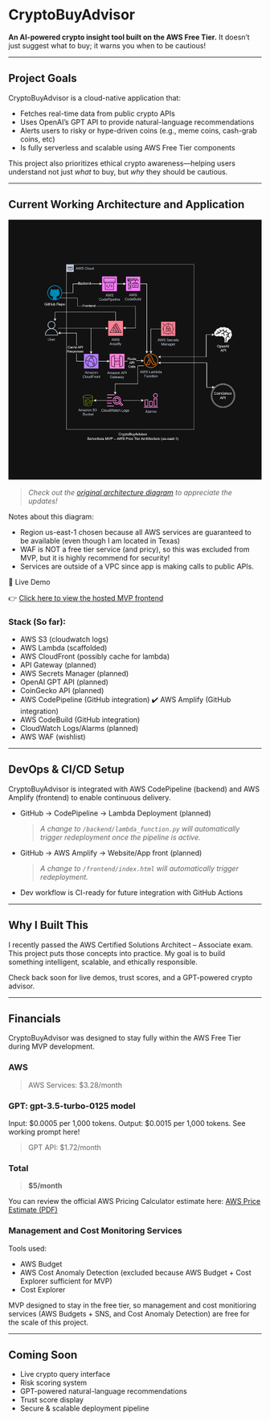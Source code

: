 
# CryptoBuyAdvisor

**An AI-powered crypto insight tool built on the AWS Free Tier.**
It doesn’t just suggest what to buy; it warns you when to be cautious!

---

## Project Goals

CryptoBuyAdvisor is a cloud-native application that:
- Fetches real-time data from public crypto APIs
- Uses OpenAI’s GPT API to provide natural-language recommendations
- Alerts users to risky or hype-driven coins (e.g., meme coins, cash-grab coins, etc)
- Is fully serverless and scalable using AWS Free Tier components

This project also prioritizes ethical crypto awareness—helping users understand not just *what* to buy, but *why* they should be cautious.

---

## Current Working Architecture and Application

![Architecture Diagram](docs/Official-MVP-AWS-Architecture-Version1.png)
> *Check out the [original architecture diagram](docs/Unofficial-AWS-Architecture.png) to appreciate the updates!*

Notes about this diagram:
- Region us-east-1 chosen because all AWS services are guaranteed to be available (even though I am located in Texas)
- WAF is NOT a free tier service (and pricy), so this was excluded from MVP, but it is highly recommend for security! 
- Services are outside of a VPC since app is making calls to public APIs.



🔗 Live Demo

👉 [Click here to view the hosted MVP frontend]([http://crypto-buy-advisor-site.s3-website.us-east-2.amazonaws.com](https://main.d12k8nnoyk6p4v.amplifyapp.com/))




### Stack (So far):
- AWS S3 (cloudwatch logs)
- AWS Lambda (scaffolded)
- AWS CloudFront (possibly cache for lambda)
- API Gateway (planned)
- AWS Secrets Manager (planned)
- OpenAI GPT API (planned)
- CoinGecko API (planned)
- AWS CodePipeline (GitHub integration)
✔️ AWS Amplify (GitHub integration)
- AWS CodeBuild (GitHub integration)
- CloudWatch Logs/Alarms (planned)
- AWS WAF (wishlist)

---

## DevOps & CI/CD Setup

CryptoBuyAdvisor is integrated with AWS CodePipeline (backend) and AWS Amplify (frontend) to enable continuous delivery.
- GitHub → CodePipeline → Lambda Deployment (planned)
  > *A change to `/backend/lambda_function.py` will automatically trigger redeployment once the pipeline is active.*
  
- GitHub → AWS Amplify → Website/App front (planned)
  > *A change to `/frontend/index.html` will automatically trigger redeployment.*
  
- Dev workflow is CI-ready for future integration with GitHub Actions


---

## Why I Built This

I recently passed the AWS Certified Solutions Architect – Associate exam. This project puts those concepts into practice. My goal is to build something intelligent, scalable, and ethically responsible.

Check back soon for live demos, trust scores, and a GPT-powered crypto advisor.


---


## Financials

CryptoBuyAdvisor was designed to stay fully within the AWS Free Tier during MVP development.

### AWS
> AWS Services: $3.28/month
### GPT: gpt-3.5-turbo-0125 model
Input: $0.0005 per 1,000 tokens.
Output: $0.0015 per 1,000 tokens.
See working prompt here!
> GPT API: $1.72/month

### Total
> **$5/month**

You can review the official AWS Pricing Calculator estimate here: [AWS Price Estimate (PDF)](./docs/AWS-Pricing-Estimate-05272025.pdf)

### Management and Cost Monitoring Services
Tools used:
- AWS Budget
- AWS Cost Anomaly Detection (excluded because AWS Budget + Cost Explorer sufficient for MVP)
- Cost Explorer

MVP designed to stay in the free tier, so management and cost monitioring services (AWS Budgets + SNS, and Cost Anomaly Detection) are free for the scale of this project.

---

## Coming Soon

- Live crypto query interface
- Risk scoring system
- GPT-powered natural-language recommendations
- Trust score display
- Secure & scalable deployment pipeline
